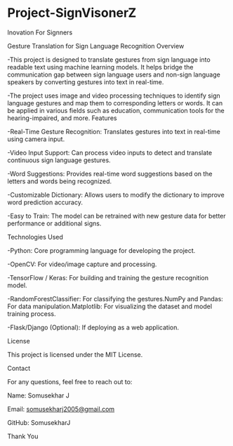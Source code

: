 # Project-SignVisonerZ

Inovation For Signners

Gesture Translation for Sign Language Recognition
Overview

-This project is designed to translate gestures from sign language into readable text using machine learning models. It helps bridge the communication gap between sign language users and non-sign language speakers by converting gestures into text in real-time.

-The project uses image and video processing techniques to identify sign language gestures and map them to corresponding letters or words. It can be applied in various fields such as education, communication tools for the hearing-impaired, and more.
Features

-Real-Time Gesture Recognition: Translates gestures into text in real-time using camera input.

-Video Input Support: Can process video inputs to detect and translate continuous sign language gestures.

-Word Suggestions: Provides real-time word suggestions based on the letters and words being recognized.

-Customizable Dictionary: Allows users to modify the dictionary to improve word prediction accuracy.

-Easy to Train: The model can be retrained with new gesture data for better performance or additional signs.

Technologies Used

-Python: Core programming language for developing the project.

-OpenCV: For video/image capture and processing.

-TensorFlow / Keras: For building and training the gesture recognition model.

-RandomForestClassifier: For classifying the gestures.NumPy and Pandas: For data manipulation.Matplotlib: For visualizing the dataset and model training process.

-Flask/Django (Optional): If deploying as a web application.

License

This project is licensed under the MIT License.

Contact

For any questions, feel free to reach out to:

Name: Somusekhar J

Email: somusekharj2005@gmail.com

GitHub: SomusekharJ

Thank You
